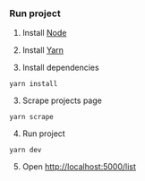### Run project

1. Install [Node](https://nodejs.org/en/download/)
2. Install [Yarn](https://classic.yarnpkg.com/en/docs/install/#mac-stable)

3. Install dependencies
````
yarn install
````
3. Scrape projects page
````
yarn scrape
````
4. Run project
````
yarn dev
````

5. Open [http://localhost:5000/list](http://localhost:5000/list) 



